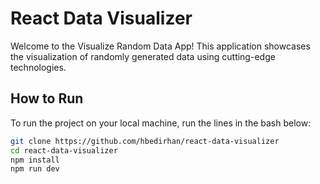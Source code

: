 # React Data Visualizer

Welcome to the Visualize Random Data App! This application showcases the visualization of randomly generated data using cutting-edge technologies.

## How to Run

To run the project on your local machine, run the lines in the bash below:

   ```bash
   git clone https://github.com/hbedirhan/react-data-visualizer
   cd react-data-visualizer
   npm install
   npm run dev

